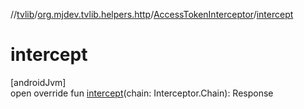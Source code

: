 //[tvlib](../../../index.md)/[org.mjdev.tvlib.helpers.http](../index.md)/[AccessTokenInterceptor](index.md)/[intercept](intercept.md)

# intercept

[androidJvm]\
open override fun [intercept](intercept.md)(chain: Interceptor.Chain): Response
